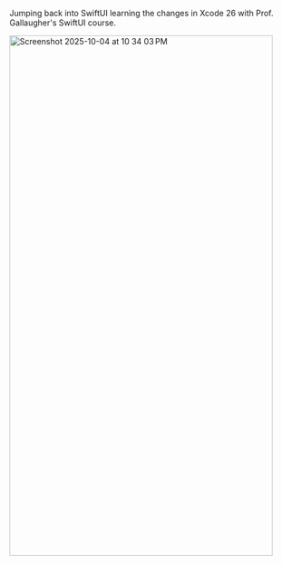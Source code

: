 Jumping back into SwiftUI learning the changes in Xcode 26 with Prof. Gallaugher's SwiftUI course.


<img width="464" height="918" alt="Screenshot 2025-10-04 at 10 34 03 PM" src="https://github.com/user-attachments/assets/34be59a2-3c45-4d68-bae8-8ae4a9790891" />
